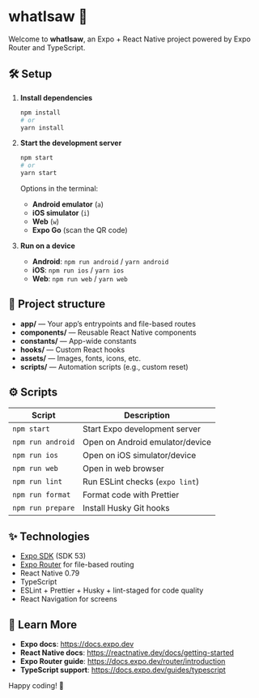 # whatIsaw 🚀

Welcome to **whatIsaw**, an Expo + React Native project powered by Expo Router and TypeScript.

## 🛠️ Setup

1. **Install dependencies**

   ```bash
   npm install
   # or
   yarn install
   ```

2. **Start the development server**

   ```bash
   npm start
   # or
   yarn start
   ```

   Options in the terminal:

   - **Android emulator** (`a`)
   - **iOS simulator** (`i`)
   - **Web** (`w`)
   - **Expo Go** (scan the QR code)

3. **Run on a device**

   - **Android**: `npm run android` / `yarn android`
   - **iOS**: `npm run ios` / `yarn ios`
   - **Web**: `npm run web` / `yarn web`

## 📂 Project structure

- **app/** — Your app’s entrypoints and file-based routes
- **components/** — Reusable React Native components
- **constants/** — App-wide constants
- **hooks/** — Custom React hooks
- **assets/** — Images, fonts, icons, etc.
- **scripts/** — Automation scripts (e.g., custom reset)

## ⚙️ Scripts

| Script                | Description                                        |
| --------------------- | -------------------------------------------------- |
| `npm start`           | Start Expo development server                     |
| `npm run android`     | Open on Android emulator/device                   |
| `npm run ios`         | Open on iOS simulator/device                      |
| `npm run web`         | Open in web browser                               |
| `npm run lint`        | Run ESLint checks (`expo lint`)                   |
| `npm run format`      | Format code with Prettier                         |
| `npm run prepare`     | Install Husky Git hooks                           |

## ✨ Technologies

- [Expo SDK](https://expo.dev) (SDK 53)
- [Expo Router](https://expo.github.io/router/) for file-based routing
- React Native 0.79
- TypeScript
- ESLint + Prettier + Husky + lint-staged for code quality
- React Navigation for screens

## 📖 Learn More

- **Expo docs**: https://docs.expo.dev
- **React Native docs**: https://reactnative.dev/docs/getting-started
- **Expo Router guide**: https://docs.expo.dev/router/introduction
- **TypeScript support**: https://docs.expo.dev/guides/typescript

Happy coding! 🎉

